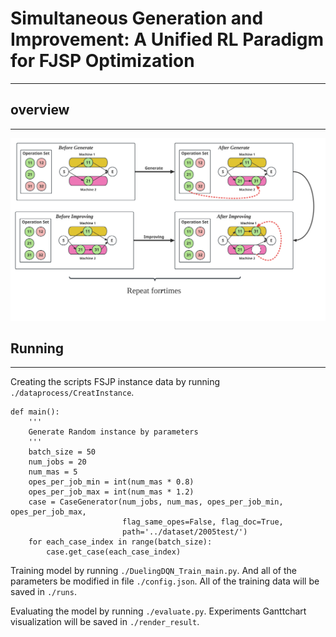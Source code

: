# Simultaneous Generation and Improvement: A Unified RL Paradigm for FJSP Optimization

---

## overview

---

<img src="assets/overview.svg" alt="Alt text" title="Optional title" style="">


## Running

---
Creating the scripts FSJP instance data by running `./dataprocess/CreatInstance`.

    def main():
        '''
        Generate Random instance by parameters
        '''
        batch_size = 50
        num_jobs = 20
        num_mas = 5
        opes_per_job_min = int(num_mas * 0.8)
        opes_per_job_max = int(num_mas * 1.2)
        case = CaseGenerator(num_jobs, num_mas, opes_per_job_min, opes_per_job_max,
                             flag_same_opes=False, flag_doc=True,
                             path='../dataset/2005test/')
        for each_case_index in range(batch_size):
            case.get_case(each_case_index)

Training model by running `./DuelingDQN_Train_main.py`. And all of the parameters be modified in file `./config.json`.
All of the training data will be saved in `./runs`.

Evaluating the model by running `./evaluate.py`. Experiments Ganttchart visualization will be saved in `./render_result`.
